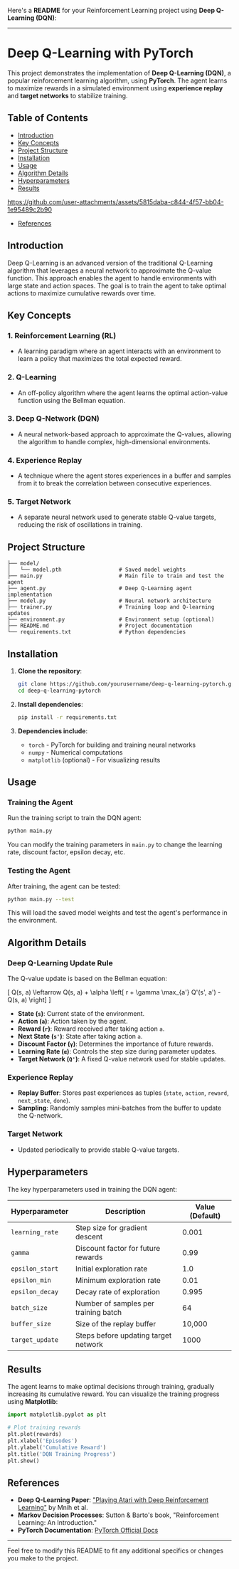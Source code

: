 Here's a **README** for your Reinforcement Learning project using **Deep Q-Learning (DQN)**:

---

# **Deep Q-Learning with PyTorch**

This project demonstrates the implementation of **Deep Q-Learning (DQN)**, a popular reinforcement learning algorithm, using **PyTorch**. The agent learns to maximize rewards in a simulated environment using **experience replay** and **target networks** to stabilize training.

## **Table of Contents**

- [Introduction](#introduction)
- [Key Concepts](#key-concepts)
- [Project Structure](#project-structure)
- [Installation](#installation)
- [Usage](#usage)
- [Algorithm Details](#algorithm-details)
- [Hyperparameters](#hyperparameters)
- [Results](#results)

https://github.com/user-attachments/assets/5815daba-c844-4f57-bb04-1e95489c2b90


- [References](#references)

## **Introduction**

Deep Q-Learning is an advanced version of the traditional Q-Learning algorithm that leverages a neural network to approximate the Q-value function. This approach enables the agent to handle environments with large state and action spaces. The goal is to train the agent to take optimal actions to maximize cumulative rewards over time.

## **Key Concepts**

### 1. **Reinforcement Learning (RL)**
   - A learning paradigm where an agent interacts with an environment to learn a policy that maximizes the total expected reward.

### 2. **Q-Learning**
   - An off-policy algorithm where the agent learns the optimal action-value function using the Bellman equation.

### 3. **Deep Q-Network (DQN)**
   - A neural network-based approach to approximate the Q-values, allowing the algorithm to handle complex, high-dimensional environments.

### 4. **Experience Replay**
   - A technique where the agent stores experiences in a buffer and samples from it to break the correlation between consecutive experiences.

### 5. **Target Network**
   - A separate neural network used to generate stable Q-value targets, reducing the risk of oscillations in training.

## **Project Structure**

```
├── model/
│   └── model.pth                  # Saved model weights
├── main.py                        # Main file to train and test the agent
├── agent.py                       # Deep Q-Learning agent implementation
├── model.py                       # Neural network architecture
├── trainer.py                     # Training loop and Q-learning updates
├── environment.py                 # Environment setup (optional)
├── README.md                      # Project documentation
└── requirements.txt               # Python dependencies
```

## **Installation**

1. **Clone the repository**:
   ```bash
   git clone https://github.com/yourusername/deep-q-learning-pytorch.git
   cd deep-q-learning-pytorch
   ```

2. **Install dependencies**:
   ```bash
   pip install -r requirements.txt
   ```

3. **Dependencies include**:
   - `torch` - PyTorch for building and training neural networks
   - `numpy` - Numerical computations
   - `matplotlib` (optional) - For visualizing results

## **Usage**

### **Training the Agent**
   Run the training script to train the DQN agent:
   ```bash
   python main.py
   ```

   You can modify the training parameters in `main.py` to change the learning rate, discount factor, epsilon decay, etc.

### **Testing the Agent**
   After training, the agent can be tested:
   ```bash
   python main.py --test
   ```

   This will load the saved model weights and test the agent's performance in the environment.

## **Algorithm Details**

### **Deep Q-Learning Update Rule**

The Q-value update is based on the Bellman equation:

\[
Q(s, a) \leftarrow Q(s, a) + \alpha \left[ r + \gamma \max_{a'} Q'(s', a') - Q(s, a) \right]
\]

- **State (`s`)**: Current state of the environment.
- **Action (`a`)**: Action taken by the agent.
- **Reward (`r`)**: Reward received after taking action `a`.
- **Next State (`s'`)**: State after taking action `a`.
- **Discount Factor (`γ`)**: Determines the importance of future rewards.
- **Learning Rate (`α`)**: Controls the step size during parameter updates.
- **Target Network (`Q'`)**: A fixed Q-value network used for stable updates.

### **Experience Replay**
   - **Replay Buffer**: Stores past experiences as tuples (`state`, `action`, `reward`, `next_state`, `done`).
   - **Sampling**: Randomly samples mini-batches from the buffer to update the Q-network.

### **Target Network**
   - Updated periodically to provide stable Q-value targets.

## **Hyperparameters**

The key hyperparameters used in training the DQN agent:

| Hyperparameter   | Description                           | Value (Default) |
|------------------|---------------------------------------|-----------------|
| `learning_rate`  | Step size for gradient descent        | 0.001           |
| `gamma`          | Discount factor for future rewards    | 0.99            |
| `epsilon_start`  | Initial exploration rate              | 1.0             |
| `epsilon_min`    | Minimum exploration rate              | 0.01            |
| `epsilon_decay`  | Decay rate of exploration             | 0.995           |
| `batch_size`     | Number of samples per training batch  | 64              |
| `buffer_size`    | Size of the replay buffer             | 10,000          |
| `target_update`  | Steps before updating target network  | 1000            |

## **Results**

The agent learns to make optimal decisions through training, gradually increasing its cumulative reward. You can visualize the training progress using **Matplotlib**:

```python
import matplotlib.pyplot as plt

# Plot training rewards
plt.plot(rewards)
plt.xlabel('Episodes')
plt.ylabel('Cumulative Reward')
plt.title('DQN Training Progress')
plt.show()
```

## **References**

- **Deep Q-Learning Paper**: ["Playing Atari with Deep Reinforcement Learning"](https://arxiv.org/abs/1312.5602) by Mnih et al.
- **Markov Decision Processes**: Sutton & Barto's book, "Reinforcement Learning: An Introduction."
- **PyTorch Documentation**: [PyTorch Official Docs](https://pytorch.org/docs/stable/index.html)

---

Feel free to modify this README to fit any additional specifics or changes you make to the project.
